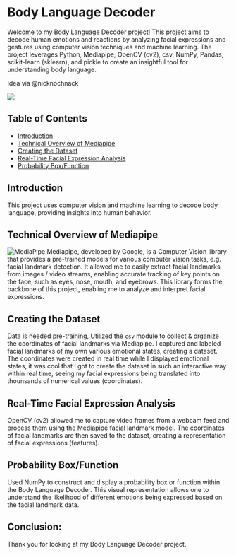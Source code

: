# Body Language Decoder

Welcome to my Body Language Decoder project! This project aims to decode human emotions and reactions by analyzing facial expressions and gestures using computer vision techniques and machine learning. The project leverages Python, Mediapipe, OpenCV (cv2), csv, NumPy, Pandas, scikit-learn (sklearn), and pickle to create an insightful tool for understanding body language.

Idea via @nicknochnack

![](https://github.com/AaTekle/Body-Language-Decoder/blob/main/gif/0816.gif)


## Table of Contents

- [Introduction](#introduction)
- [Technical Overview of Mediapipe](#technical-overview-of-mediapipe)
- [Creating the Dataset](#creating-the-dataset)
- [Real-Time Facial Expression Analysis](#real-time-facial-expression-analysis)
- [Probability Box/Function](#probability-boxfunction)

## Introduction

This project uses computer vision and machine learning to decode body language, providing insights into human behavior.

## Technical Overview of Mediapipe
![MediaPipe](https://editor.analyticsvidhya.com/uploads/53474logo_horizontal_color.png)
Mediapipe, developed by Google, is a Computer Vision library that provides a pre-trained models for various computer vision tasks, e.g. facial landmark detection. It allowed me to easily extract facial landmarks from images / video streams, enabling accurate tracking of key points on the face, such as eyes, nose, mouth, and eyebrows. This library forms the backbone of this project, enabling me to analyze and interpret facial expressions.

## Creating the Dataset

Data is needed pre-training, Utilized the `csv` module to collect & organize the coordinates of facial landmarks via Mediapipe. I captured and labeled facial landmarks of my own various emotional states, creating a dataset. The coordinates were created in real time while I displayed emotional states, it was cool that I got to create the dataset in such an interactive way within real time, seeing my facial expressions being translated into thounsands of numerical values (coordinates).

## Real-Time Facial Expression Analysis

OpenCV (cv2) allowed me to capture video frames from a webcam feed and process them using the Mediapipe facial landmark model. The coordinates of facial landmarks are then saved to the dataset, creating a representation of facial expressions (features).

## Probability Box/Function

Used NumPy to construct and display a probability box or function within the Body Language Decoder. This visual representation allows one to understand the likelihood of different emotions being expressed based on the facial landmark data.

## Conclusion:

Thank you for looking at my Body Language Decoder project.
